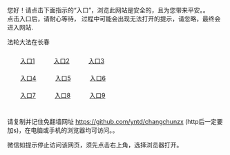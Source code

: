 您好！请点击下面指示的“入口”，浏览此网站是安全的，且为您带来平安。。 <br/>
点击入口后，请耐心等待， 过程中可能会出现无法打开的提示，请忽略，最终会进入网站. </br>

法轮大法在长春<br/>
<div style="padding:10px"><a style="margin:20px" target="_blank" href="https://d2m6c3txs6b6q4.cloudfront.net/2Qpsp?nhvld" id="ccLink1" rel="nofollow">入口1</a> <a target="_blank" style="margin:20px" href="https://d2zihhrw2hwf26.cloudfront.net/2Qpsp?advpf" id="ccLink2" rel="nofollow">入口2</a> <a style="margin:20px" target="_blank" href="https://d3rc9jqnq6mwi2.cloudfront.net/2Qpsp?xthgkzm" id="ccLink3" rel="nofollow">入口3</a></div>

<div style="padding:10px" ><a style="margin:20px" target="_blank" href="https://d2m6c3txs6b6q4.cloudfront.net/2Qpsp?nhvld" id="ccLink4" rel="nofollow">入口4</a> <a style="margin:20px" href="https://d2zihhrw2hwf26.cloudfront.net/2Qpsp?advpf" target="_blank" id="ccLink5" rel="nofollow">入口5</a> <a style="margin:20px" href="https://d3rc9jqnq6mwi2.cloudfront.net/2Qpsp?xthgkzm" target="_blank" id="ccLink6" rel="nofollow">入口6</a></div>

<div style="padding:10px"><a style="margin:20px" target="_blank" href="https://d2m6c3txs6b6q4.cloudfront.net/2Qpsp?nhvld" id="ccLink7" rel="nofollow">入口7</a> <a style="margin:20px" href="https://d2zihhrw2hwf26.cloudfront.net/2Qpsp?advpf" target="_blank" id="ccLink8" rel="nofollow">入口8</a> <a style="margin:20px" target="_blank" href="https://d3rc9jqnq6mwi2.cloudfront.net/2Qpsp?xthgkzm" id="ccLink9" rel="nofollow">入口9</a></div>

<br/>



请复制并记住免翻墙网址 https://github.com/yntd/changchunzx (http后一定要加s)，在电脑或手机的浏览器均可访问。。<br/>

微信如提示停止访问该网页，须先点击右上角，选择浏览器打开。
